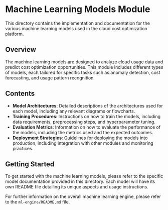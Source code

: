 # Machine Learning Models Module

This directory contains the implementation and documentation for the various machine learning models used in the cloud cost optimization platform. 

## Overview

The machine learning models are designed to analyze cloud usage data and predict cost optimization opportunities. This module includes different types of models, each tailored for specific tasks such as anomaly detection, cost forecasting, and usage pattern recognition.

## Contents

- **Model Architectures**: Detailed descriptions of the architectures used for each model, including any relevant diagrams or flowcharts.
- **Training Procedures**: Instructions on how to train the models, including data requirements, preprocessing steps, and hyperparameter tuning.
- **Evaluation Metrics**: Information on how to evaluate the performance of the models, including the metrics used and the expected outcomes.
- **Deployment Strategies**: Guidelines for deploying the models into production, including integration with other modules and monitoring practices.

## Getting Started

To get started with the machine learning models, please refer to the specific model documentation provided in this directory. Each model will have its own README file detailing its unique aspects and usage instructions.

For further information on the overall machine learning engine, please refer to the `ml-engine/README.md` file.